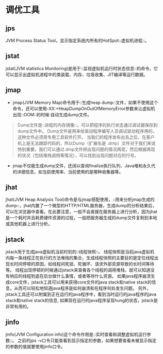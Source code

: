 # 调优工具
## jps
JVM Process Status Tool，显示指定系统内所有的HotSpot::虚拟机进程::。

## jstat
jstat(JVM statistics Monitoring)是用于::监视虚拟机运行时状态信息::的命令，它可以显示出虚拟机进程中的类装载、内存、垃圾收集、JIT编译等运行数据。

## jmap
- jmap(JVM Memory Map)命令用于::生成heap dump::文件，如果不使用这个命令，还可以使用-XX:+HeapDumpOnOutOfMemoryError参数来让虚拟机出现::OOM::的时候·自动生成dump文件。
> Dump文件是::进程的内存镜像::。可以把程序的执行状态通过调试器保存到dump文件中。
> Dump文件是用来给驱动程序编写人员调试驱动程序用的，这种文件必须用专用工具软件打开。
> 当我们的程序发布出去之后，在客户机上是无法跟踪代码的，所以Dump（扩展名是 .dmp）文件对于我们来说特别重要。我们可以通过.dmp文件把出现问题的情况再现，然后根据再现的状况（包括堆栈调用等情况），可以找到出现问题对应的行号。
- jmap不仅能生成dump文件，还阔以查询finalize执行队列、Java堆和永久代的详细信息，如当前使用率、当前使用的是哪种收集器等。

## jhat
jhat(JVM Heap Analysis Tool)命令是与jmap搭配使用，::用来分析jmap生成的dump::，jhat内置了一个微型的HTTP/HTML服务器，生成dump的分析结果后，可以在浏览器中查看。在此要注意，一般不会直接在服务器上进行分析，因为jhat是一个耗时并且耗费硬件资源的过程，一般把服务器生成的dump文件复制到本地或其他机器上进行分析。

## jstack
jstack用于生成java虚拟机当前时刻的::线程快照::。
线程快照是当前java虚拟机内每一条线程正在执行的方法堆栈的集合，生成线程快照的主要目的是定位线程出现长时间停顿的原因，如线程间死锁、死循环、请求外部资源导致的长时间等待等。 线程出现停顿的时候通过jstack来查看各个线程的调用堆栈，就可以知道没有响应的线程到底在后台做什么事情，或者等待什么资源。 如果java程序崩溃生成core文件，jstack工具可以用来获得core文件的java stack和native stack的信息，从而可以轻松地知道java程序是如何崩溃和在程序何处发生问题。
另外，jstack工具还可以附属到正在运行的java程序中，看到当时运行的java程序的java stack和native stack的信息, 如果现在运行的java程序呈现hung的状态，jstack是非常有用的。

## jinfo
jinfo(JVM Configuration info)这个命令作用是::实时查看和调整虚拟机运行参数::。 之前的jps -v口令只能查看到显示指定的参数，如果想要查看未被显示指定的参数的值就要使用jinfo口令。
